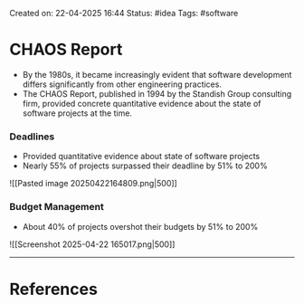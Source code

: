 Created on: 22-04-2025 16:44
Status: #idea
Tags: #software 
# CHAOS Report 
- By the 1980s, it became increasingly evident that software development differs significantly from other engineering practices.
- The CHAOS Report, published in 1994 by the Standish Group consulting firm, provided concrete quantitative evidence about the state of software projects at the time.
### Deadlines
- Provided quantitative evidence about state of software projects
- Nearly 55% of projects surpassed their deadline by 51% to 200%

![[Pasted image 20250422164809.png|500]]

### Budget Management
- About 40% of projects overshot their budgets by 51% to 200%

![[Screenshot 2025-04-22 165017.png|500]]



-----------------
# References